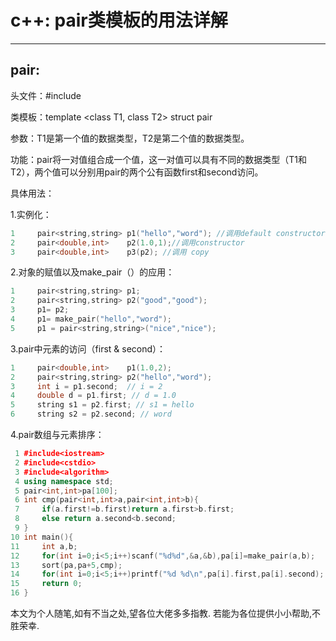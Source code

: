  # c++: pair类模板的用法详解
---
## pair:

头文件：#include<utility>

类模板：template <class T1, class T2> struct pair

参数：T1是第一个值的数据类型，T2是第二个值的数据类型。

功能：pair将一对值组合成一个值，这一对值可以具有不同的数据类型（T1和T2），两个值可以分别用pair的两个公有函数first和second访问。

具体用法：

1.实例化：　

```cpp
1     pair<string,string> p1("hello","word"); //调用default constructor
2     pair<double,int>    p2(1.0,1);//调用constructor
3     pair<double,int>    p3(p2); //调用 copy
```
 

2.对象的赋值以及make_pair（）的应用：

```cpp
1     pair<string,string> p1;
2     pair<string,string> p2("good","good");
3     p1= p2;
4     p1= make_pair("hello","word");
5     p1 = pair<string,string>("nice","nice");
```
3.pair中元素的访问（first & second）：

```cpp
1     pair<double,int>    p1(1.0,2);
2     pair<string,string> p2("hello","word");
3     int i = p1.second;  // i = 2
4     double d = p1.first; // d = 1.0
5     string s1 = p2.first; // s1 = hello
6     string s2 = p2.second; // word
```
4.pair数组与元素排序：

```cpp
 1 #include<iostream>
 2 #include<cstdio>
 3 #include<algorithm>
 4 using namespace std;
 5 pair<int,int>pa[100];
 6 int cmp(pair<int,int>a,pair<int,int>b){
 7     if(a.first!=b.first)return a.first>b.first;
 8     else return a.second<b.second;
 9 }
10 int main(){
11     int a,b;
12     for(int i=0;i<5;i++)scanf("%d%d",&a,&b),pa[i]=make_pair(a,b);
13     sort(pa,pa+5,cmp);
14     for(int i=0;i<5;i++)printf("%d %d\n",pa[i].first,pa[i].second);
15     return 0;
16 }

```

本文为个人随笔,如有不当之处,望各位大佬多多指教.
若能为各位提供小小帮助,不胜荣幸.
